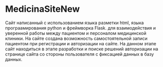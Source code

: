 # MedicinaSiteNew
Сайт написанный с использованием языка разметки html, языка програамирования python и фреймворка Flask. для взаимодействия и уверенной работы между пациентом и персоналом медицинской клиники.
На сайте создана возможность самостоятельной записи пациентом при регистрации и авторизации на сайте.
На данном этапе сайт находиться в этапе разработки и поиске решений авторизации на странице сайта со стороны пользователя с фиксацией данных в базу данных.
